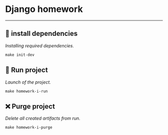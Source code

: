 # Django homework

---

## 🔄 install dependencies

_Installing required dependencies._

```
make init-dev
```

## 🚀 Run project

_Launch of the project._

```
make homework-i-run
```

## ❌ Purge project

_Delete all created artifacts from run._

```
make homework-i-purge
```
